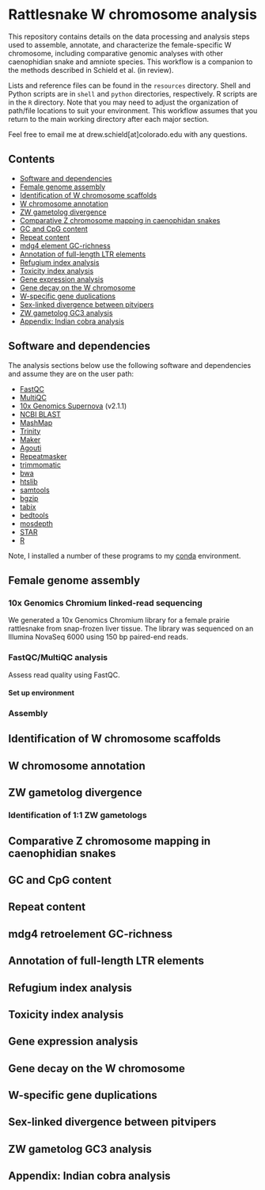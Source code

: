 # Rattlesnake W chromosome analysis

This repository contains details on the data processing and analysis steps used to assemble, annotate, and characterize the female-specific W chromosome, including comparative genomic analyses with other caenophidian snake and amniote species. This workflow is a companion to the methods described in Schield et al. (in review).

Lists and reference files can be found in the `resources` directory. Shell and Python scripts are in `shell` and `python` directories, respectively. R scripts are in the `R` directory. Note that you may need to adjust the organization of path/file locations to suit your environment. This workflow assumes that you return to the main working directory after each major section.

Feel free to email me at drew.schield[at]colorado.edu with any questions.

## Contents

* [Software and dependencies](#software-and-dependencies)
* [Female genome assembly](#female-genome-assembly)
* [Identification of W chromosome scaffolds](#identification-of-w-chromosome-scaffolds)
* [W chromosome annotation](#w-chromosome-annotation)
* [ZW gametolog divergence](#zw-gametolog-divergence)
* [Comparative Z chromosome mapping in caenophidan snakes](#comparative-z-chromosome-mapping-in-caenophidian-snakes)
* [GC and CpG content](#gc-and-cpg-content)
* [Repeat content](#repeat-content)
* [mdg4 element GC-richness](#mdg4-element-gc-richness)
* [Annotation of full-length LTR elements](#annotation-of-full-length-ltr-elements)
* [Refugium index analysis](#refugium-index-analysis)
* [Toxicity index analysis](#toxicity-index-analysis)
* [Gene expression analysis](#gene-expression-analysis)
* [Gene decay on the W chromosome](#gene-decay-on-the-w-chromosome)
* [W-specific gene duplications](#w-specific-gene-duplications)
* [Sex-linked divergence between pitvipers](#sex-linked-divergence-between-pitvipers)
* [ZW gametolog GC3 analysis](#zw-gametolog-GC3-analysis)
* [Appendix: Indian cobra analysis](#appendix-1-indian-cobra-analysis) 

## Software and dependencies

The analysis sections below use the following software and dependencies and assume they are on the user path:

* [FastQC](https://github.com/s-andrews/FastQC)
* [MultiQC](xxxx)
* [10x Genomics Supernova](xxxx) (v2.1.1)
* [NCBI BLAST](xxxx)
* [MashMap](xxxx)
* [Trinity](xxxx)
* [Maker](xxxx)
* [Agouti](xxxx)
* [Repeatmasker](xxxx)
* [trimmomatic](http://www.usadellab.org/cms/?page=trimmomatic)
* [bwa](http://bio-bwa.sourceforge.net/)
* [htslib](http://www.htslib.org/)
* [samtools](http://www.htslib.org/)
* [bgzip](http://www.htslib.org/)
* [tabix](http://www.htslib.org/)
* [bedtools](https://bedtools.readthedocs.io/en/latest/)
* [mosdepth](xxxx)
* [STAR](xxxx)
* [R](https://cran.r-project.org/)

Note, I installed a number of these programs to my [conda](https://docs.conda.io/en/latest/) environment.

## Female genome assembly

### 10x Genomics Chromium linked-read sequencing

We generated a 10x Genomics Chromium library for a female prairie rattlesnake from snap-frozen liver tissue. The library was sequenced on an Illumina NovaSeq 6000 using 150 bp paired-end reads.

### FastQC/MultiQC analysis

Assess read quality using FastQC.

#### Set up environment







### Assembly

## Identification of W chromosome scaffolds

## W chromosome annotation

## ZW gametolog divergence

### Identification of 1:1 ZW gametologs

## Comparative Z chromosome mapping in caenophidian snakes

## GC and CpG content

## Repeat content

## mdg4 retroelement GC-richness

## Annotation of full-length LTR elements

## Refugium index analysis

## Toxicity index analysis

## Gene expression analysis

## Gene decay on the W chromosome

## W-specific gene duplications

## Sex-linked divergence between pitvipers

## ZW gametolog GC3 analysis

## Appendix: Indian cobra analysis

